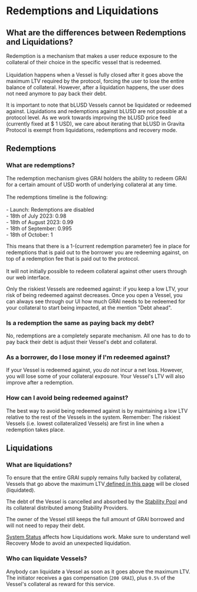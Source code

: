 # Redemptions and Liquidations

## What are the differences between Redemptions and Liquidations?

Redemption is a mechanism that makes a user reduce exposure to the collateral of their choice in the specific vessel that is redeemed.\
\
Liquidation happens when a Vessel is fully closed after it goes above the maximum LTV required by the protocol, forcing the user to lose the entire balance of collateral. However, after a liquidation happens, the user does not need anymore to pay back their debt.

It is important to note that bLUSD Vessels cannot be liquidated or redeemed against. Liquidations and redemptions against bLUSD are not possible at a protocol level. As we work towards improving the bLUSD price feed (currently fixed at $ 1 USD), we care about iterating that bLUSD in Gravita Protocol is exempt from liquidations, redemptions and recovery mode.

## Redemptions

### What are redemptions?

The redemption mechanism gives GRAI holders the ability to redeem GRAI for a certain amount of USD worth of underlying collateral at any time. \
\
The redemptions timeline is the following:\
\
\- Launch: Redemptions are disabled\
\- 18th of July 2023: 0.98\
\- 18th of August 2023: 0.99\
\- 18th of September: 0.995\
\- 18th of October: 1

This means that there is a 1-(current redemption parameter) fee in place for redemptions that is paid out to the borrower you are redeeming against, on top of a redemption fee that is paid out to the protocol. \
\
It will not initially possible to redeem collateral against other users through our web interface.

Only the riskiest Vessels are redeemed against: if you keep a low LTV, your risk of being redeemed against decreases. Once you open a Vessel, you can always see through our UI how much GRAI needs to be redeemed for your collateral to start being impacted, at the mention "Debt ahead".

### Is a redemption the same as paying back my debt?&#x20;

No, redemptions are a completely separate mechanism. All one has to do to pay back their debt is adjust their Vessel's debt and collateral.&#x20;

### As a borrower, do I lose money if I'm redeemed against?&#x20;

If your Vessel is redeemed against, you _do not_ incur a net loss. However, you will lose some of your collateral exposure. Your Vessel's LTV will also improve after a redemption.&#x20;

### How can I avoid being redeemed against?&#x20;

The best way to avoid being redeemed against is by maintaining a low LTV relative to the rest of the Vessels in the system. Remember: The riskiest Vessels (i.e. lowest collateralized Vessels) are first in line when a redemption takes place.&#x20;

## Liquidations

### What are liquidations?

To ensure that the entire GRAI supply remains fully backed by collateral, Vessels that go above the maximum LTV[ defined in this page](vessels-and-collateral.md) will be closed (liquidated).

The debt of the Vessel is cancelled and absorbed by the [Stability Pool](stability-pool.md) and its collateral distributed among Stability Providers.

The owner of the Vessel still keeps the full amount of GRAI borrowed and will not need to repay their debt.

[System Status](system-status-and-price-volatility.md) affects how Liquidations work. Make sure to understand well Recovery Mode to avoid an unexpected liquidation.

### Who can liquidate Vessels?&#x20;

Anybody can liquidate a Vessel as soon as it goes above the maximum LTV. The initiator receives a gas compensation (`200 GRAI`), plus `0.5%` of the Vessel's collateral as reward for this service.
